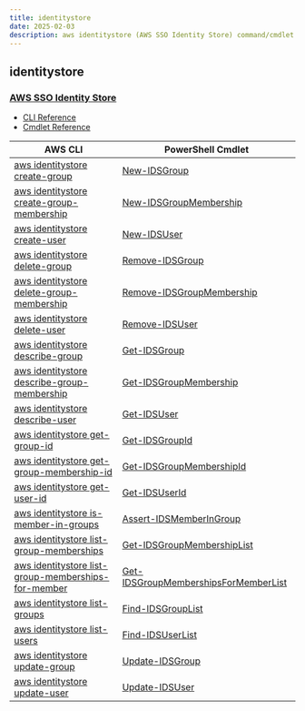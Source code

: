 ```yaml
---
title: identitystore
date: 2025-02-03
description: aws identitystore (AWS SSO Identity Store) command/cmdlet list.
---
```


## identitystore

### [AWS SSO Identity Store](https://aws.amazon.com/single-sign-on/)

* [CLI Reference](https://awscli.amazonaws.com/v2/documentation/api/latest/reference/identitystore/index.html)
* [Cmdlet Reference](https://docs.aws.amazon.com/powershell/latest/reference/items/IdentityStore_cmdlets.html)

|AWS CLI|PowerShell Cmdlet|
|----|----|
|[aws identitystore create-group](https://awscli.amazonaws.com/v2/documentation/api/latest/reference/identitystore/create-group.html)|[New-IDSGroup](https://docs.aws.amazon.com/powershell/latest/reference/items/New-IDSGroup.html)|
|[aws identitystore create-group-membership](https://awscli.amazonaws.com/v2/documentation/api/latest/reference/identitystore/create-group-membership.html)|[New-IDSGroupMembership](https://docs.aws.amazon.com/powershell/latest/reference/items/New-IDSGroupMembership.html)|
|[aws identitystore create-user](https://awscli.amazonaws.com/v2/documentation/api/latest/reference/identitystore/create-user.html)|[New-IDSUser](https://docs.aws.amazon.com/powershell/latest/reference/items/New-IDSUser.html)|
|[aws identitystore delete-group](https://awscli.amazonaws.com/v2/documentation/api/latest/reference/identitystore/delete-group.html)|[Remove-IDSGroup](https://docs.aws.amazon.com/powershell/latest/reference/items/Remove-IDSGroup.html)|
|[aws identitystore delete-group-membership](https://awscli.amazonaws.com/v2/documentation/api/latest/reference/identitystore/delete-group-membership.html)|[Remove-IDSGroupMembership](https://docs.aws.amazon.com/powershell/latest/reference/items/Remove-IDSGroupMembership.html)|
|[aws identitystore delete-user](https://awscli.amazonaws.com/v2/documentation/api/latest/reference/identitystore/delete-user.html)|[Remove-IDSUser](https://docs.aws.amazon.com/powershell/latest/reference/items/Remove-IDSUser.html)|
|[aws identitystore describe-group](https://awscli.amazonaws.com/v2/documentation/api/latest/reference/identitystore/describe-group.html)|[Get-IDSGroup](https://docs.aws.amazon.com/powershell/latest/reference/items/Get-IDSGroup.html)|
|[aws identitystore describe-group-membership](https://awscli.amazonaws.com/v2/documentation/api/latest/reference/identitystore/describe-group-membership.html)|[Get-IDSGroupMembership](https://docs.aws.amazon.com/powershell/latest/reference/items/Get-IDSGroupMembership.html)|
|[aws identitystore describe-user](https://awscli.amazonaws.com/v2/documentation/api/latest/reference/identitystore/describe-user.html)|[Get-IDSUser](https://docs.aws.amazon.com/powershell/latest/reference/items/Get-IDSUser.html)|
|[aws identitystore get-group-id](https://awscli.amazonaws.com/v2/documentation/api/latest/reference/identitystore/get-group-id.html)|[Get-IDSGroupId](https://docs.aws.amazon.com/powershell/latest/reference/items/Get-IDSGroupId.html)|
|[aws identitystore get-group-membership-id](https://awscli.amazonaws.com/v2/documentation/api/latest/reference/identitystore/get-group-membership-id.html)|[Get-IDSGroupMembershipId](https://docs.aws.amazon.com/powershell/latest/reference/items/Get-IDSGroupMembershipId.html)|
|[aws identitystore get-user-id](https://awscli.amazonaws.com/v2/documentation/api/latest/reference/identitystore/get-user-id.html)|[Get-IDSUserId](https://docs.aws.amazon.com/powershell/latest/reference/items/Get-IDSUserId.html)|
|[aws identitystore is-member-in-groups](https://awscli.amazonaws.com/v2/documentation/api/latest/reference/identitystore/is-member-in-groups.html)|[Assert-IDSMemberInGroup](https://docs.aws.amazon.com/powershell/latest/reference/items/Assert-IDSMemberInGroup.html)|
|[aws identitystore list-group-memberships](https://awscli.amazonaws.com/v2/documentation/api/latest/reference/identitystore/list-group-memberships.html)|[Get-IDSGroupMembershipList](https://docs.aws.amazon.com/powershell/latest/reference/items/Get-IDSGroupMembershipList.html)|
|[aws identitystore list-group-memberships-for-member](https://awscli.amazonaws.com/v2/documentation/api/latest/reference/identitystore/list-group-memberships-for-member.html)|[Get-IDSGroupMembershipsForMemberList](https://docs.aws.amazon.com/powershell/latest/reference/items/Get-IDSGroupMembershipsForMemberList.html)|
|[aws identitystore list-groups](https://awscli.amazonaws.com/v2/documentation/api/latest/reference/identitystore/list-groups.html)|[Find-IDSGroupList](https://docs.aws.amazon.com/powershell/latest/reference/items/Find-IDSGroupList.html)|
|[aws identitystore list-users](https://awscli.amazonaws.com/v2/documentation/api/latest/reference/identitystore/list-users.html)|[Find-IDSUserList](https://docs.aws.amazon.com/powershell/latest/reference/items/Find-IDSUserList.html)|
|[aws identitystore update-group](https://awscli.amazonaws.com/v2/documentation/api/latest/reference/identitystore/update-group.html)|[Update-IDSGroup](https://docs.aws.amazon.com/powershell/latest/reference/items/Update-IDSGroup.html)|
|[aws identitystore update-user](https://awscli.amazonaws.com/v2/documentation/api/latest/reference/identitystore/update-user.html)|[Update-IDSUser](https://docs.aws.amazon.com/powershell/latest/reference/items/Update-IDSUser.html)|

